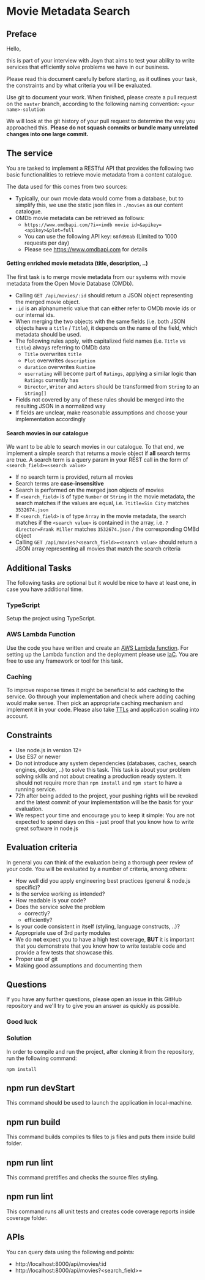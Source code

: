 # Movie Metadata Search

## Preface

Hello,

this is part of your interview with Joyn that aims to test your ability to write services that efficiently solve problems we have in our business.

Please read this document carefully before starting, as it outlines your task, the constraints and by what criteria you will be evaluated.

Use git to document your work. When finished, please create a pull request on the `master` branch, according to the following naming convention: `<your name>-solution`

We will look at the git history of your pull request to determine the way you approached this. **Please do not squash commits or bundle many unrelated changes into one large commit.**

## The service

You are tasked to implement a RESTful API that provides the following two basic functionalities to retrieve movie metadata from a content catalogue.

The data used for this comes from two sources:

- Typically, our own movie data would come from a database, but to simplify this, we use the static json files in `./movies` as our content catalogue.
- OMDb movie metadata can be retrieved as follows:
  - `https://www.omdbapi.com/?i=<imdb movie id>&apikey=<apikey>&plot=full`
  - You can use the following API key: `68fd98ab` (Limited to 1000 requests per day)
  - Please see https://www.omdbapi.com for details

#### Getting enriched movie metadata (title, description, ..)

The first task is to merge movie metadata from our systems with movie metadata from the Open Movie Database (OMDb).

- Calling `GET /api/movies/:id` should return a JSON object representing the merged movie object.
- `:id` is an alphanumeric value that can either refer to OMDb movie ids or our internal ids.
- When merging the two objects with the same fields (i.e. both JSON objects have a `title` / `Title`), it depends on the name of the field, which metadata should be used.
- The following rules apply, with capitalized field names (i.e. `Title` vs `title`) always referring to OMDb data
  - `Title` overwrites `title`
  - `Plot` overwrites `description`
  - `duration` overwrites `Runtime`
  - `userrating` will become part of `Ratings`, applying a similar logic than `Ratings` currently has
  - `Director`, `Writer` and `Actors` should be transformed from `String` to an `String[]`
- Fields not covered by any of these rules should be merged into the resulting JSON in a normalized way
- If fields are unclear, make reasonable assumptions and choose your implementation accordingly

#### Search movies in our catalogue

We want to be able to search movies in our catalogue. To that end, we implement a simple search that returns a movie object if **all** search terms are true. A search term is a query param in your REST call in the form of `<search_field>=<search value>`

- If no search term is provided, return all movies
- Search terms are **case-insensitive**
- Search is performed on the merged json objects of movies
- If `<search_field>` is of type `Number` or `String` in the movie metadata, the search matches if the values are equal, i.e. `?title=Sin City` matches `3532674.json`
- If `<search_field>` is of type `Array` in the movie metadata, the search matches if the `<search value>` is contained in the array, i.e. `?director=Frank Miller` matches `3532674.json` / the corresponding OMBd object
- Calling `GET /api/movies?<search_field>=<search value>` should return a JSON array representing all movies that match the search criteria

## Additional Tasks

The following tasks are optional but it would be nice to have at least one, in case you have additional time.

### TypeScript

Setup the project using TypeScript.

### AWS Lambda Function

Use the code you have written and create an [AWS Lambda function](https://aws.amazon.com/lambda/).
For setting up the Lambda function and the deployment please use [IaC](https://en.wikipedia.org/wiki/Infrastructure_as_code).
You are free to use any framework or tool for this task.

### Caching

To improve response times it might be beneficial to add caching to the service. Go through your implementation and check where adding caching would make sense. Then pick an appropriate caching mechanism and implement it in your code. Please also take [TTLs](https://en.wikipedia.org/wiki/Time_to_live) and application scaling into account.

## Constraints

- Use node.js in version 12+
- Use ES7 or newer
- Do not introduce any system dependencies (databases, caches, search engines, docker, ..) to solve this task. This task is about your problem solving skills and not about creating a production ready system. It should not require more than `npm install` and `npm start` to have a running service.
- 72h after being added to the project, your pushing rights will be revoked and the latest commit of your implementation will be the basis for your evaluation.
- We respect your time and encourage you to keep it simple: You are not expected to spend days on this - just proof that you know how to write great software in node.js

## Evaluation criteria

In general you can think of the evaluation being a thorough peer review of your code.
You will be evaluated by a number of criteria, among others:

- How well did you apply engineering best practices (general & node.js specific)?
- Is the service working as intended?
- How readable is your code?
- Does the service solve the problem
  - correctly?
  - efficiently?
- Is your code consistent in itself (styling, language constructs, ..)?
- Appropriate use of 3rd party modules
- We do **not** expect you to have a high test coverage, **BUT** it is important that you demonstrate that you know how to write testable code and provide a few tests that showcase this.
- Proper use of git
- Making good assumptions and documenting them

## Questions

If you have any further questions, please open an issue in this GitHub repository and we'll try to give you an answer as quickly as possible.

### Good luck

### Solution

In order to compile and run the project, after cloning it from the repository, run the following command:

`npm install`

## npm run devStart

This command should be used to launch the application in local-machine.

## npm run build

This command builds compiles ts files to js files and puts them inside build folder.

## npm run lint

This command prettifies and checks the source files styling.

## npm run lint

This command runs all unit tests and creates code coverage reports inside coverage folder.

## APIs

You can query data using the following end points:

- http://localhost:8000/api/movies/:id
- http://localhost:8000/api/movies?<search_field>=<search value>

